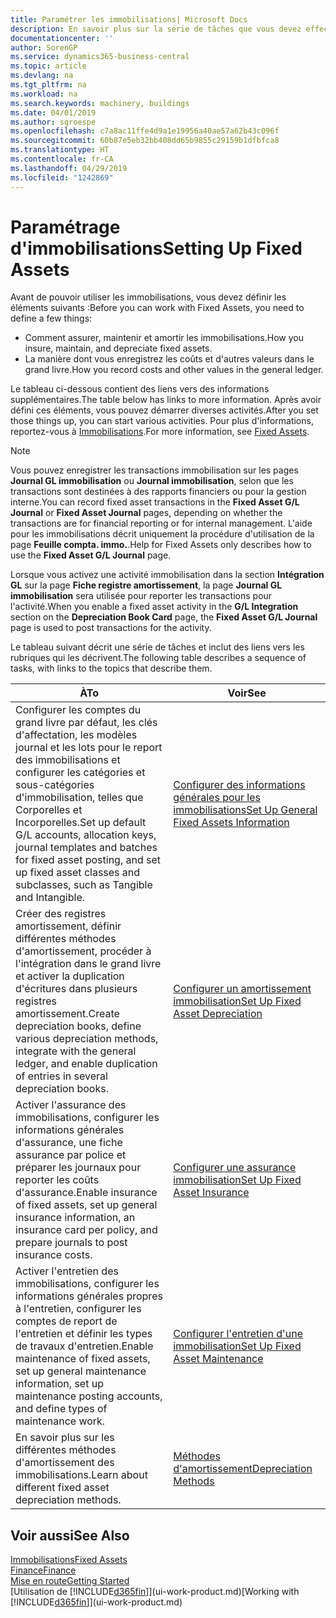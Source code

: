 ```yaml
---
title: Paramétrer les immobilisations| Microsoft Docs
description: En savoir plus sur la série de tâches que vous devez effectuer pour configurer les immobilisations, telles que les machines ou les bâtiments.
documentationcenter: ''
author: SorenGP
ms.service: dynamics365-business-central
ms.topic: article
ms.devlang: na
ms.tgt_pltfrm: na
ms.workload: na
ms.search.keywords: machinery, buildings
ms.date: 04/01/2019
ms.author: sgroespe
ms.openlocfilehash: c7a8ac11ffe4d9a1e19956a40ae57a62b43c096f
ms.sourcegitcommit: 60b87e5eb32bb408dd65b9855c29159b1dfbfca8
ms.translationtype: HT
ms.contentlocale: fr-CA
ms.lasthandoff: 04/29/2019
ms.locfileid: "1242869"
---
```

# <a name="setting-up-fixed-assets"></a><span data-ttu-id="f0f24-103">Paramétrage d'immobilisations</span><span class="sxs-lookup"><span data-stu-id="f0f24-103">Setting Up Fixed Assets</span></span>
<span data-ttu-id="f0f24-104">Avant de pouvoir utiliser les immobilisations, vous devez définir les éléments suivants :</span><span class="sxs-lookup"><span data-stu-id="f0f24-104">Before you can work with Fixed Assets, you need to define a few things:</span></span>  

* <span data-ttu-id="f0f24-105">Comment assurer, maintenir et amortir les immobilisations.</span><span class="sxs-lookup"><span data-stu-id="f0f24-105">How you insure, maintain, and depreciate fixed assets.</span></span>  
* <span data-ttu-id="f0f24-106">La manière dont vous enregistrez les coûts et d'autres valeurs dans le grand livre.</span><span class="sxs-lookup"><span data-stu-id="f0f24-106">How you record costs and other values in the general ledger.</span></span>  

<span data-ttu-id="f0f24-107">Le tableau ci-dessous contient des liens vers des informations supplémentaires.</span><span class="sxs-lookup"><span data-stu-id="f0f24-107">The table below has links to more information.</span></span> <span data-ttu-id="f0f24-108">Après avoir défini ces éléments, vous pouvez démarrer diverses activités.</span><span class="sxs-lookup"><span data-stu-id="f0f24-108">After you set those things up, you can start various activities.</span></span> <span data-ttu-id="f0f24-109">Pour plus d'informations, reportez-vous à [Immobilisations](fa-manage.md).</span><span class="sxs-lookup"><span data-stu-id="f0f24-109">For more information, see [Fixed Assets](fa-manage.md).</span></span>  

> [!NOTE]  
>   <span data-ttu-id="f0f24-110">Vous pouvez enregistrer les transactions immobilisation sur les pages **Journal GL immobilisation** ou **Journal immobilisation**, selon que les transactions sont destinées à des rapports financiers ou pour la gestion interne.</span><span class="sxs-lookup"><span data-stu-id="f0f24-110">You can record fixed asset transactions in the **Fixed Asset G/L Journal** or **Fixed Asset Journal** pages, depending on whether the transactions are for financial reporting or for internal management.</span></span> <span data-ttu-id="f0f24-111">L'aide pour les immobilisations décrit uniquement la procédure d'utilisation de la page **Feuille compta. immo.**.</span><span class="sxs-lookup"><span data-stu-id="f0f24-111">Help for Fixed Assets only describes how to use the **Fixed Asset G/L Journal** page.</span></span>  

<span data-ttu-id="f0f24-112">Lorsque vous activez une activité immobilisation dans la section **Intégration GL** sur la page **Fiche registre amortissement**, la page **Journal GL immobilisation** sera utilisée pour reporter les transactions pour l'activité.</span><span class="sxs-lookup"><span data-stu-id="f0f24-112">When you enable a fixed asset activity in the **G/L Integration** section on the **Depreciation Book Card** page, the **Fixed Asset G/L Journal** page is used to post transactions for the activity.</span></span>

<span data-ttu-id="f0f24-113">Le tableau suivant décrit une série de tâches et inclut des liens vers les rubriques qui les décrivent.</span><span class="sxs-lookup"><span data-stu-id="f0f24-113">The following table describes a sequence of tasks, with links to the topics that describe them.</span></span>  

| <span data-ttu-id="f0f24-114">À</span><span class="sxs-lookup"><span data-stu-id="f0f24-114">To</span></span> | <span data-ttu-id="f0f24-115">Voir</span><span class="sxs-lookup"><span data-stu-id="f0f24-115">See</span></span> |
| --- | --- |
| <span data-ttu-id="f0f24-116">Configurer les comptes du grand livre par défaut, les clés d'affectation, les modèles journal et les lots pour le report des immobilisations et configurer les catégories et sous-catégories d'immobilisation, telles que Corporelles et Incorporelles.</span><span class="sxs-lookup"><span data-stu-id="f0f24-116">Set up default G/L accounts, allocation keys, journal templates and batches for fixed asset posting, and set up fixed asset classes and subclasses, such as Tangible and Intangible.</span></span> |[<span data-ttu-id="f0f24-117">Configurer des informations générales pour les immobilisations</span><span class="sxs-lookup"><span data-stu-id="f0f24-117">Set Up General Fixed Assets Information</span></span>](fa-how-setup-general.md) |
| <span data-ttu-id="f0f24-118">Créer des registres amortissement, définir différentes méthodes d'amortissement, procéder à l'intégration dans le grand livre et activer la duplication d'écritures dans plusieurs registres amortissement.</span><span class="sxs-lookup"><span data-stu-id="f0f24-118">Create depreciation books, define various depreciation methods, integrate with the general ledger, and enable duplication of entries in several depreciation books.</span></span> |[<span data-ttu-id="f0f24-119">Configurer un amortissement immobilisation</span><span class="sxs-lookup"><span data-stu-id="f0f24-119">Set Up Fixed Asset Depreciation</span></span>](fa-how-setup-depreciation.md) |
| <span data-ttu-id="f0f24-120">Activer l'assurance des immobilisations, configurer les informations générales d'assurance, une fiche assurance par police et préparer les journaux pour reporter les coûts d'assurance.</span><span class="sxs-lookup"><span data-stu-id="f0f24-120">Enable insurance of fixed assets, set up general insurance information, an insurance card per policy, and prepare journals to post insurance costs.</span></span> |[<span data-ttu-id="f0f24-121">Configurer une assurance immobilisation</span><span class="sxs-lookup"><span data-stu-id="f0f24-121">Set Up Fixed Asset Insurance</span></span>](fa-how-setup-insurance.md) |
| <span data-ttu-id="f0f24-122">Activer l'entretien des immobilisations, configurer les informations générales propres à l'entretien, configurer les comptes de report de l'entretien et définir les types de travaux d'entretien.</span><span class="sxs-lookup"><span data-stu-id="f0f24-122">Enable maintenance of fixed assets, set up general maintenance information, set up maintenance posting accounts, and define types of maintenance work.</span></span> |[<span data-ttu-id="f0f24-123">Configurer l'entretien d'une immobilisation</span><span class="sxs-lookup"><span data-stu-id="f0f24-123">Set Up Fixed Asset Maintenance</span></span>](fa-how-setup-maintenance.md) |
| <span data-ttu-id="f0f24-124">En savoir plus sur les différentes méthodes d'amortissement des immobilisations.</span><span class="sxs-lookup"><span data-stu-id="f0f24-124">Learn about different fixed asset depreciation methods.</span></span> |[<span data-ttu-id="f0f24-125">Méthodes d'amortissement</span><span class="sxs-lookup"><span data-stu-id="f0f24-125">Depreciation Methods</span></span>](fa-depreciation-methods.md) |

## <a name="see-also"></a><span data-ttu-id="f0f24-126">Voir aussi</span><span class="sxs-lookup"><span data-stu-id="f0f24-126">See Also</span></span>
[<span data-ttu-id="f0f24-127">Immobilisations</span><span class="sxs-lookup"><span data-stu-id="f0f24-127">Fixed Assets</span></span>](fa-manage.md)  
[<span data-ttu-id="f0f24-128">Finance</span><span class="sxs-lookup"><span data-stu-id="f0f24-128">Finance</span></span>](finance.md)  
[<span data-ttu-id="f0f24-129">Mise en route</span><span class="sxs-lookup"><span data-stu-id="f0f24-129">Getting Started</span></span>](product-get-started.md)  
<span data-ttu-id="f0f24-130">[Utilisation de [!INCLUDE[d365fin](includes/d365fin_md.md)]](ui-work-product.md)</span><span class="sxs-lookup"><span data-stu-id="f0f24-130">[Working with [!INCLUDE[d365fin](includes/d365fin_md.md)]](ui-work-product.md)</span></span>
